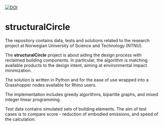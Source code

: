 [![DOI](https://zenodo.org/badge/DOI/10.5281/zenodo.7766875.svg)](https://doi.org/10.5281/zenodo.7766875)


# structuralCircle

The repository contains data, tests and solutions related to the research project at Norwegian University of Science and Technology (NTNU).

The **structuralCircle** project is about aiding the design process with reclaimed building components. In particular, the algorithm is matching available products to the design intent, aiming at environmental impact minimization.  

The solution is written in Python and for the ease of use wrapped into a Grasshopper nodes available for Rhino users. 
 
The implementation includes greedy algorithms, bipartite graphs, and mixed integer linear programming.

Test data contains simulated sets of building elements. The aim of test cases is to compare score - reduction of embodied emissions, and speed of the calculation. 
